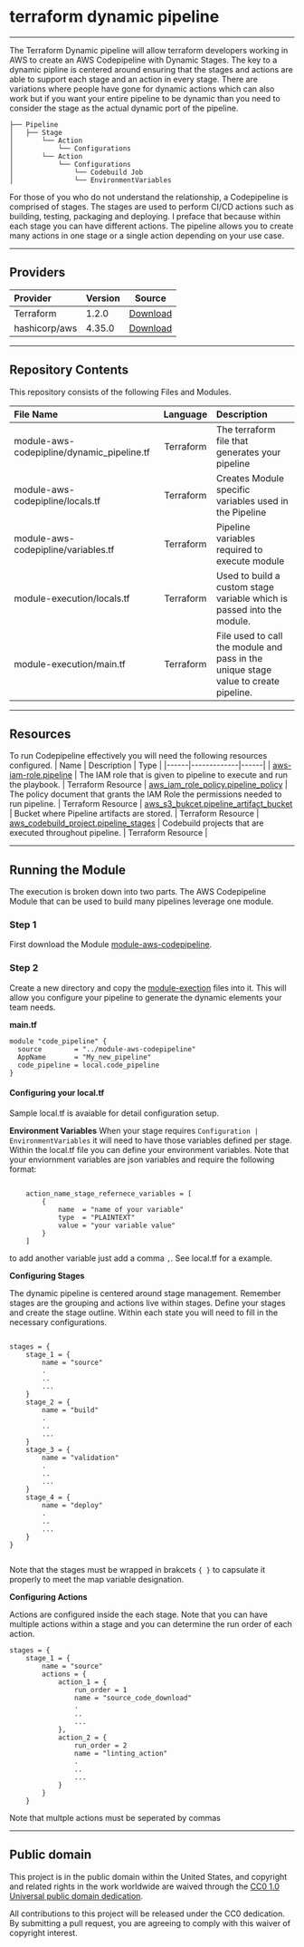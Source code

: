 # terraform dynamic pipeline

------------

The Terraform Dynamic pipeline will allow terraform developers working in AWS to create an AWS Codepipeline with Dynamic Stages.  The key to a dynamic pipline is centered around ensuring that the stages and actions are able to support each stage and an action in every stage.  There are variations where people have gone for dynamic actions which can also work but if you want your entire pipeline to be dynamic than you need to consider the stage as the actual dynamic port of the pipeline.

```
├── Pipeline       
│   ├── Stage
│       └── Action
│           └── Configurations
│       └── Action
│           └── Configurations
│               └── Codebuild Job
│               └── EnvironmentVariables

```

For those of you who do not understand the relationship, a Codepipeline is comprised of stages.  The stages are used to perform CI/CD actions such as building, testing, packaging and deploying.  I preface that because within each stage you can have different actions. The pipeline allows you to create many actions in one stage or a single action depending on your use case.

------------

## Providers

Provider | Version | Source |
:------- | :------ | :-----:
| Terraform | 1.2.0 | [Download](https://releases.hashicorp.com/terraform/) |
| hashicorp/aws | 4.35.0 | [Download](https://registry.terraform.io/providers/hashicorp/aws/4.35.0) |

------------

## Repository Contents

This repository consists of the following Files and Modules.

| File Name | Language | Description |
| :-------- | :------: | :---------- |
| module-aws-codepipline/dynamic_pipeline.tf | Terraform | The terraform file that generates your pipeline |
| module-aws-codepipline/locals.tf | Terraform | Creates Module specific variables used in the Pipeline |
| module-aws-codepipline/variables.tf | Terraform | Pipeline variables required to execute module |
| module-execution/locals.tf | Terraform | Used to build a custom stage variable which is passed into the module. |
| module-execution/main.tf | Terraform | File used to call the module and pass in the unique stage value to create pipeline. |

------------

## Resources

To run Codepipeline effectively you will need the following resources configured.
| Name | Description | Type |
|------|-------------|------|
| [aws-iam-role.pipeline](https://registry.terraform.io/providers/aaronfeng/aws/latest/docs/resources/iam_role) | The IAM role that is given to pipeline to execute and run the playbook. | Terraform Resource |
[aws_iam_role_policy.pipeline_policy](https://registry.terraform.io/providers/hashicorp/aws/latest/docs/resources/iam_role_policy) | The policy document that grants the IAM Role the permissions needed to run pipeline. | Terraform Resource |
[aws_s3_bukcet.pipeline_artifact_bucket](https://registry.terraform.io/providers/hashicorp/aws/latest/docs/resources/s3_bucket) | Bucket where Pipeline artifacts are stored. | Terraform Resource |
[aws_codebuild_project.pipeline_stages](https://registry.terraform.io/providers/hashicorp/aws/latest/docs/resources/codebuild_project) | Codebuild projects that are executed throughout pipeline. | Terraform Resource |

------------

## Running the Module

The execution is broken down into two parts.  The AWS Codepipeline Module that can be used to build many pipelines leverage one module.  

### Step 1

First download the Module [module-aws-codepipeline](https://github.com/cwnit/toolkits/tree/master/collections/terraform/aws/aws-codepipeline/dynamic-pipeline/module-aws-codepipeline).

### Step 2

Create a new directory and copy the [module-exection](https://github.com/cwnit/toolkits/blob/master/collections/terraform/aws/aws-codepipeline/dynamic-pipeline/module-execution/main.tf) files into it.  This will allow you configure your pipeline to generate the dynamic elements your team needs.

**main.tf**

```
module "code_pipeline" {
  source        = "../module-aws-codepipeline"
  AppName       = "My_new_pipeline"
  code_pipeline = local.code_pipeline
}
```

#### Configuring  your local.tf

Sample local.tf is avaiable for detail configuration setup.

**Environment Variables**
When your stage requires `Configuration | EnvironmentVariables` it will need to have those variables defined per stage.  Within the local.tf file you can define your environment variables.  Note that your enviornment variables are json variables and require the following format:

```

    action_name_stage_refernece_variables = [
        {
            name  = "name of your variable"
            type  = "PLAINTEXT"
            value = "your variable value"
        }
    ]
```

to add another variable just add a comma `,`.  See local.tf for a example.

**Configuring Stages**

The dynamic pipeline is centered around stage management.  Remember stages are the grouping and actions live within stages.  Define your stages and create the stage outline.  Within each state you will need to fill in the necessary configurations.

```

stages = {
    stage_1 = {
        name = "source"
        .
        ..
        ...
    }
    stage_2 = {
        name = "build"
        .
        ..
        ...
    }
    stage_3 = {
        name = "validation"
        .
        ..
        ...
    }
    stage_4 = {
        name = "deploy"
        .
        ..
        ...
    }
}


```

Note that the stages must be wrapped in brakcets `{ }` to capsulate it properly to meet the map variable designation.  

**Configuring Actions**

Actions are configured inside the each stage.  Note that you can have multiple actions within a stage and you can determine the run order of each action.  

```
stages = {
    stage_1 = {
        name = "source"
        actions = {
            action_1 = {
                run_order = 1
                name = "source_code_download"
                .
                ..
                ...
            },
            action_2 = {
                run_order = 2
                name = "linting_action"
                .
                ..
                ...
            }  
        }
    }
```

Note that multple actions must be seperated by commas

------------

## Public domain

This project is in the public domain within the United States, and
copyright and related rights in the work worldwide are waived through
the [CC0 1.0 Universal public domain dedication](https://creativecommons.org/publicdomain/zero/1.0/).

All contributions to this project will be released under the CC0
dedication. By submitting a pull request, you are agreeing to comply
with this waiver of copyright interest.
